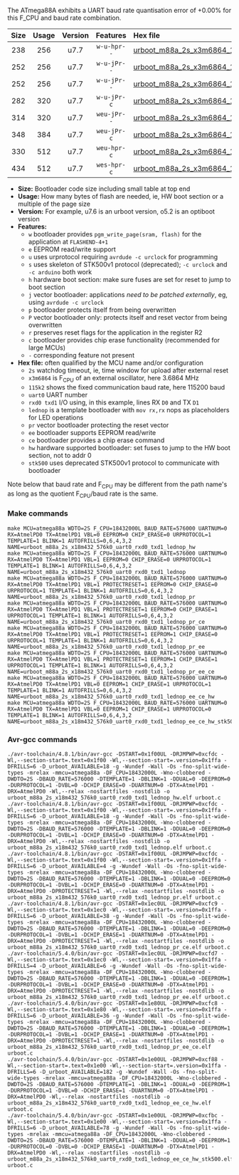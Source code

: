 The ATmega88A exhibits a UART baud rate quantisation error of +0.00% for this F_CPU and baud rate combination.

|Size|Usage|Version|Features|Hex file|
|:-:|:-:|:-:|:-:|:--|
|238|256|u7.7|`w-u-hpr--`|[urboot_m88a_2s_x3m6864_115k2_uart0_rxd0_txd1_lednop_hw.hex](https://raw.githubusercontent.com/stefanrueger/urboot.hex/main/u7.7/mcus/atmega88a/watchdog_2_s/external_oscillator_x/%2B3m686400_hz/%2B115k2_baud/uart0_rxd0_txd1/lednop/urboot_m88a_2s_x3m6864_115k2_uart0_rxd0_txd1_lednop_hw.hex)|
|252|256|u7.7|`w-u-jPr--`|[urboot_m88a_2s_x3m6864_115k2_uart0_rxd0_txd1_lednop.hex](https://raw.githubusercontent.com/stefanrueger/urboot.hex/main/u7.7/mcus/atmega88a/watchdog_2_s/external_oscillator_x/%2B3m686400_hz/%2B115k2_baud/uart0_rxd0_txd1/lednop/urboot_m88a_2s_x3m6864_115k2_uart0_rxd0_txd1_lednop.hex)|
|252|256|u7.7|`w-u-jPr--`|[urboot_m88a_2s_x3m6864_115k2_uart0_rxd0_txd1_lednop_pr.hex](https://raw.githubusercontent.com/stefanrueger/urboot.hex/main/u7.7/mcus/atmega88a/watchdog_2_s/external_oscillator_x/%2B3m686400_hz/%2B115k2_baud/uart0_rxd0_txd1/lednop/urboot_m88a_2s_x3m6864_115k2_uart0_rxd0_txd1_lednop_pr.hex)|
|282|320|u7.7|`w-u-jPr-c`|[urboot_m88a_2s_x3m6864_115k2_uart0_rxd0_txd1_lednop_pr_ce.hex](https://raw.githubusercontent.com/stefanrueger/urboot.hex/main/u7.7/mcus/atmega88a/watchdog_2_s/external_oscillator_x/%2B3m686400_hz/%2B115k2_baud/uart0_rxd0_txd1/lednop/urboot_m88a_2s_x3m6864_115k2_uart0_rxd0_txd1_lednop_pr_ce.hex)|
|314|320|u7.7|`weu-jPr--`|[urboot_m88a_2s_x3m6864_115k2_uart0_rxd0_txd1_lednop_pr_ee.hex](https://raw.githubusercontent.com/stefanrueger/urboot.hex/main/u7.7/mcus/atmega88a/watchdog_2_s/external_oscillator_x/%2B3m686400_hz/%2B115k2_baud/uart0_rxd0_txd1/lednop/urboot_m88a_2s_x3m6864_115k2_uart0_rxd0_txd1_lednop_pr_ee.hex)|
|348|384|u7.7|`weu-jPr-c`|[urboot_m88a_2s_x3m6864_115k2_uart0_rxd0_txd1_lednop_pr_ee_ce.hex](https://raw.githubusercontent.com/stefanrueger/urboot.hex/main/u7.7/mcus/atmega88a/watchdog_2_s/external_oscillator_x/%2B3m686400_hz/%2B115k2_baud/uart0_rxd0_txd1/lednop/urboot_m88a_2s_x3m6864_115k2_uart0_rxd0_txd1_lednop_pr_ee_ce.hex)|
|330|512|u7.7|`weu-hpr-c`|[urboot_m88a_2s_x3m6864_115k2_uart0_rxd0_txd1_lednop_ee_ce_hw.hex](https://raw.githubusercontent.com/stefanrueger/urboot.hex/main/u7.7/mcus/atmega88a/watchdog_2_s/external_oscillator_x/%2B3m686400_hz/%2B115k2_baud/uart0_rxd0_txd1/lednop/urboot_m88a_2s_x3m6864_115k2_uart0_rxd0_txd1_lednop_ee_ce_hw.hex)|
|434|512|u7.7|`wes-hpr-c`|[urboot_m88a_2s_x3m6864_115k2_uart0_rxd0_txd1_lednop_ee_ce_hw_stk500.hex](https://raw.githubusercontent.com/stefanrueger/urboot.hex/main/u7.7/mcus/atmega88a/watchdog_2_s/external_oscillator_x/%2B3m686400_hz/%2B115k2_baud/uart0_rxd0_txd1/lednop/urboot_m88a_2s_x3m6864_115k2_uart0_rxd0_txd1_lednop_ee_ce_hw_stk500.hex)|

- **Size:** Bootloader code size including small table at top end
- **Usage:** How many bytes of flash are needed, ie, HW boot section or a multiple of the page size
- **Version:** For example, u7.6 is an urboot version, o5.2 is an optiboot version
- **Features:**
  + `w` bootloader provides `pgm_write_page(sram, flash)` for the application at `FLASHEND-4+1`
  + `e` EEPROM read/write support
  + `u` uses urprotocol requiring `avrdude -c urclock` for programming
  + `s` uses skeleton of STK500v1 protocol (deprecated); `-c urclock` and `-c arduino` both work
  + `h` hardware boot section: make sure fuses are set for reset to jump to boot section
  + `j` vector bootloader: applications *need to be patched externally*, eg, using `avrdude -c urclock`
  + `p` bootloader protects itself from being overwritten
  + `P` vector bootloader only: protects itself and reset vector from being overwritten
  + `r` preserves reset flags for the application in the register R2
  + `c` bootloader provides chip erase functionality (recommended for large MCUs)
  + `-` corresponding feature not present
- **Hex file:** often qualified by the MCU name and/or configuration
  + `2s` watchdog timeout, ie, time window for upload after external reset
  + `x3m6864` is F<sub>CPU</sub> of an external oscillator, here 3.6864 MHz
  + `115k2` shows the fixed communication baud rate, here 115200 baud
  + `uart0` UART number
  + `rxd0 txd1` I/O using, in this example, lines RX `D0` and TX `D1`
  + `lednop` is a template bootloader with `mov rx,rx` nops as placeholders for LED operations
  + `pr` vector bootloader protecting the reset vector
  + `ee` bootloader supports EEPROM read/write
  + `ce` bootloader provides a chip erase command
  + `hw` hardware supported bootloader: set fuses to jump to the HW boot section, not to addr 0
  + `stk500` uses deprecated STK500v1 protocol to communicate with bootloader


Note below that baud rate and F<sub>CPU</sub> may be different from the path name's as long as the quotient F<sub>CPU</sub>/baud rate is the same.

### Make commands
```
make MCU=atmega88a WDTO=2S F_CPU=18432000L BAUD_RATE=576000 UARTNUM=0 RX=AtmelPD0 TX=AtmelPD1 VBL=0 EEPROM=0 CHIP_ERASE=0 URPROTOCOL=1 TEMPLATE=1 BLINK=1 AUTOFRILLS=0,6,4,3,2 NAME=urboot_m88a_2s_x18m432_576k0_uart0_rxd0_txd1_lednop_hw
make MCU=atmega88a WDTO=2S F_CPU=18432000L BAUD_RATE=576000 UARTNUM=0 RX=AtmelPD0 TX=AtmelPD1 VBL=1 EEPROM=0 CHIP_ERASE=0 URPROTOCOL=1 TEMPLATE=1 BLINK=1 AUTOFRILLS=0,6,4,3,2 NAME=urboot_m88a_2s_x18m432_576k0_uart0_rxd0_txd1_lednop
make MCU=atmega88a WDTO=2S F_CPU=18432000L BAUD_RATE=576000 UARTNUM=0 RX=AtmelPD0 TX=AtmelPD1 VBL=1 PROTECTRESET=1 EEPROM=0 CHIP_ERASE=0 URPROTOCOL=1 TEMPLATE=1 BLINK=1 AUTOFRILLS=0,6,4,3,2 NAME=urboot_m88a_2s_x18m432_576k0_uart0_rxd0_txd1_lednop_pr
make MCU=atmega88a WDTO=2S F_CPU=18432000L BAUD_RATE=576000 UARTNUM=0 RX=AtmelPD0 TX=AtmelPD1 VBL=1 PROTECTRESET=1 EEPROM=0 CHIP_ERASE=1 URPROTOCOL=1 TEMPLATE=1 BLINK=1 AUTOFRILLS=0,6,4,3,2 NAME=urboot_m88a_2s_x18m432_576k0_uart0_rxd0_txd1_lednop_pr_ce
make MCU=atmega88a WDTO=2S F_CPU=18432000L BAUD_RATE=576000 UARTNUM=0 RX=AtmelPD0 TX=AtmelPD1 VBL=1 PROTECTRESET=1 EEPROM=1 CHIP_ERASE=0 URPROTOCOL=1 TEMPLATE=1 BLINK=1 AUTOFRILLS=0,6,4,3,2 NAME=urboot_m88a_2s_x18m432_576k0_uart0_rxd0_txd1_lednop_pr_ee
make MCU=atmega88a WDTO=2S F_CPU=18432000L BAUD_RATE=576000 UARTNUM=0 RX=AtmelPD0 TX=AtmelPD1 VBL=1 PROTECTRESET=1 EEPROM=1 CHIP_ERASE=1 URPROTOCOL=1 TEMPLATE=1 BLINK=1 AUTOFRILLS=0,6,4,3,2 NAME=urboot_m88a_2s_x18m432_576k0_uart0_rxd0_txd1_lednop_pr_ee_ce
make MCU=atmega88a WDTO=2S F_CPU=18432000L BAUD_RATE=576000 UARTNUM=0 RX=AtmelPD0 TX=AtmelPD1 VBL=0 EEPROM=1 CHIP_ERASE=1 URPROTOCOL=1 TEMPLATE=1 BLINK=1 AUTOFRILLS=0,6,4,3,2 NAME=urboot_m88a_2s_x18m432_576k0_uart0_rxd0_txd1_lednop_ee_ce_hw
make MCU=atmega88a WDTO=2S F_CPU=18432000L BAUD_RATE=576000 UARTNUM=0 RX=AtmelPD0 TX=AtmelPD1 VBL=0 EEPROM=1 CHIP_ERASE=1 URPROTOCOL=0 TEMPLATE=1 BLINK=1 AUTOFRILLS=0,6,4,3,2 NAME=urboot_m88a_2s_x18m432_576k0_uart0_rxd0_txd1_lednop_ee_ce_hw_stk500
```

### Avr-gcc commands
```
./avr-toolchain/4.8.1/bin/avr-gcc -DSTART=0x1f00UL -DRJMPWP=0xcfdc -Wl,--section-start=.text=0x1f00 -Wl,--section-start=.version=0x1ffa -DFRILLS=6 -D_urboot_AVAILABLE=18 -g -Wundef -Wall -Os -fno-split-wide-types -mrelax -mmcu=atmega88a -DF_CPU=18432000L -Wno-clobbered -DWDTO=2S -DBAUD_RATE=576000 -DTEMPLATE=1 -DBLINK=1 -DDUAL=0 -DEEPROM=0 -DURPROTOCOL=1 -DVBL=0 -DCHIP_ERASE=0 -DUARTNUM=0 -DTX=AtmelPD1 -DRX=AtmelPD0 -Wl,--relax -nostartfiles -nostdlib -o urboot_m88a_2s_x18m432_576k0_uart0_rxd0_txd1_lednop_hw.elf urboot.c
./avr-toolchain/4.8.1/bin/avr-gcc -DSTART=0x1f00UL -DRJMPWP=0xcfdc -Wl,--section-start=.text=0x1f00 -Wl,--section-start=.version=0x1ffa -DFRILLS=6 -D_urboot_AVAILABLE=18 -g -Wundef -Wall -Os -fno-split-wide-types -mrelax -mmcu=atmega88a -DF_CPU=18432000L -Wno-clobbered -DWDTO=2S -DBAUD_RATE=576000 -DTEMPLATE=1 -DBLINK=1 -DDUAL=0 -DEEPROM=0 -DURPROTOCOL=1 -DVBL=1 -DCHIP_ERASE=0 -DUARTNUM=0 -DTX=AtmelPD1 -DRX=AtmelPD0 -Wl,--relax -nostartfiles -nostdlib -o urboot_m88a_2s_x18m432_576k0_uart0_rxd0_txd1_lednop.elf urboot.c
./avr-toolchain/4.8.1/bin/avr-gcc -DSTART=0x1f00UL -DRJMPWP=0xcfdc -Wl,--section-start=.text=0x1f00 -Wl,--section-start=.version=0x1ffa -DFRILLS=6 -D_urboot_AVAILABLE=4 -g -Wundef -Wall -Os -fno-split-wide-types -mrelax -mmcu=atmega88a -DF_CPU=18432000L -Wno-clobbered -DWDTO=2S -DBAUD_RATE=576000 -DTEMPLATE=1 -DBLINK=1 -DDUAL=0 -DEEPROM=0 -DURPROTOCOL=1 -DVBL=1 -DCHIP_ERASE=0 -DUARTNUM=0 -DTX=AtmelPD1 -DRX=AtmelPD0 -DPROTECTRESET=1 -Wl,--relax -nostartfiles -nostdlib -o urboot_m88a_2s_x18m432_576k0_uart0_rxd0_txd1_lednop_pr.elf urboot.c
./avr-toolchain/4.8.1/bin/avr-gcc -DSTART=0x1ec0UL -DRJMPWP=0xcfc9 -Wl,--section-start=.text=0x1ec0 -Wl,--section-start=.version=0x1ffa -DFRILLS=6 -D_urboot_AVAILABLE=38 -g -Wundef -Wall -Os -fno-split-wide-types -mrelax -mmcu=atmega88a -DF_CPU=18432000L -Wno-clobbered -DWDTO=2S -DBAUD_RATE=576000 -DTEMPLATE=1 -DBLINK=1 -DDUAL=0 -DEEPROM=0 -DURPROTOCOL=1 -DVBL=1 -DCHIP_ERASE=1 -DUARTNUM=0 -DTX=AtmelPD1 -DRX=AtmelPD0 -DPROTECTRESET=1 -Wl,--relax -nostartfiles -nostdlib -o urboot_m88a_2s_x18m432_576k0_uart0_rxd0_txd1_lednop_pr_ce.elf urboot.c
./avr-toolchain/5.4.0/bin/avr-gcc -DSTART=0x1ec0UL -DRJMPWP=0xcfd7 -Wl,--section-start=.text=0x1ec0 -Wl,--section-start=.version=0x1ffa -DFRILLS=4 -D_urboot_AVAILABLE=6 -g -Wundef -Wall -Os -fno-split-wide-types -mrelax -mmcu=atmega88a -DF_CPU=18432000L -Wno-clobbered -DWDTO=2S -DBAUD_RATE=576000 -DTEMPLATE=1 -DBLINK=1 -DDUAL=0 -DEEPROM=1 -DURPROTOCOL=1 -DVBL=1 -DCHIP_ERASE=0 -DUARTNUM=0 -DTX=AtmelPD1 -DRX=AtmelPD0 -DPROTECTRESET=1 -Wl,--relax -nostartfiles -nostdlib -o urboot_m88a_2s_x18m432_576k0_uart0_rxd0_txd1_lednop_pr_ee.elf urboot.c
./avr-toolchain/5.4.0/bin/avr-gcc -DSTART=0x1e80UL -DRJMPWP=0xcfc8 -Wl,--section-start=.text=0x1e80 -Wl,--section-start=.version=0x1ffa -DFRILLS=6 -D_urboot_AVAILABLE=36 -g -Wundef -Wall -Os -fno-split-wide-types -mrelax -mmcu=atmega88a -DF_CPU=18432000L -Wno-clobbered -DWDTO=2S -DBAUD_RATE=576000 -DTEMPLATE=1 -DBLINK=1 -DDUAL=0 -DEEPROM=1 -DURPROTOCOL=1 -DVBL=1 -DCHIP_ERASE=1 -DUARTNUM=0 -DTX=AtmelPD1 -DRX=AtmelPD0 -DPROTECTRESET=1 -Wl,--relax -nostartfiles -nostdlib -o urboot_m88a_2s_x18m432_576k0_uart0_rxd0_txd1_lednop_pr_ee_ce.elf urboot.c
./avr-toolchain/5.4.0/bin/avr-gcc -DSTART=0x1e00UL -DRJMPWP=0xcf88 -Wl,--section-start=.text=0x1e00 -Wl,--section-start=.version=0x1ffa -DFRILLS=6 -D_urboot_AVAILABLE=182 -g -Wundef -Wall -Os -fno-split-wide-types -mrelax -mmcu=atmega88a -DF_CPU=18432000L -Wno-clobbered -DWDTO=2S -DBAUD_RATE=576000 -DTEMPLATE=1 -DBLINK=1 -DDUAL=0 -DEEPROM=1 -DURPROTOCOL=1 -DVBL=0 -DCHIP_ERASE=1 -DUARTNUM=0 -DTX=AtmelPD1 -DRX=AtmelPD0 -Wl,--relax -nostartfiles -nostdlib -o urboot_m88a_2s_x18m432_576k0_uart0_rxd0_txd1_lednop_ee_ce_hw.elf urboot.c
./avr-toolchain/5.4.0/bin/avr-gcc -DSTART=0x1e00UL -DRJMPWP=0xcfbc -Wl,--section-start=.text=0x1e00 -Wl,--section-start=.version=0x1ffa -DFRILLS=6 -D_urboot_AVAILABLE=78 -g -Wundef -Wall -Os -fno-split-wide-types -mrelax -mmcu=atmega88a -DF_CPU=18432000L -Wno-clobbered -DWDTO=2S -DBAUD_RATE=576000 -DTEMPLATE=1 -DBLINK=1 -DDUAL=0 -DEEPROM=1 -DURPROTOCOL=0 -DVBL=0 -DCHIP_ERASE=1 -DUARTNUM=0 -DTX=AtmelPD1 -DRX=AtmelPD0 -Wl,--relax -nostartfiles -nostdlib -o urboot_m88a_2s_x18m432_576k0_uart0_rxd0_txd1_lednop_ee_ce_hw_stk500.elf urboot.c
```

